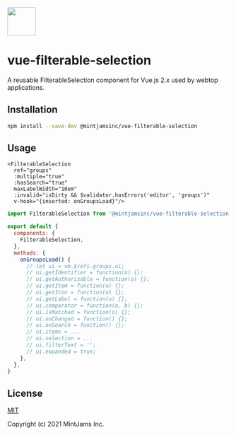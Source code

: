 <img src="https://www.mintjams.jp/img/cr.svg" alt ="" width="64">

# vue-filterable-selection
A reusable FilterableSelection component for Vue.js 2.x used by webtop applications.

## Installation

```sh
npm install --save-dev @mintjamsinc/vue-filterable-selection
```

## Usage

```vue
<FilterableSelection
  ref="groups"
  :multiple="true"
  :hasSearch="true"
  maxLabelWidth="10em"
  :invalid="isDirty && $validator.hasErrors('editor', 'groups')"
  v-hook="{inserted: onGroupsLoad}"/>
```

```js
import FilterableSelection from '@mintjamsinc/vue-filterable-selection';

export default {
  components: {
    FilterableSelection,
  },
  methods: {
    onGroupsLoad() {
      // let ui = vm.$refs.groups.ui;
      // ui.getIdentifier = function(o) {};
      // ui.getAuthorizable = function(o) {};
      // ui.getItem = function(o) {};
      // ui.getIcon = function(o) {};
      // ui.getLabel = function(o) {};
      // ui.comparator = function(a, b) {};
      // ui.isMatched = function(o) {};
      // ui.onChanged = function() {};
      // ui.onSearch = function() {};
      // ui.items = ...
      // ui.selection = ...
      // ui.filterText = '';
      // ui.expanded = true;
    },
  },
}
```

## License

[MIT](https://opensource.org/licenses/MIT)

Copyright (c) 2021 MintJams Inc.